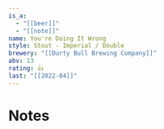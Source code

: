 ```yaml
---
is_a:
  - "[[beer]]"
  - "[[note]]"
name: You're Doing It Wrong
style: Stout - Imperial / Double
brewery: "[[Durty Bull Brewing Company]]"
abv: 13
rating: 👍
last: "[[2022-04]]"
---
```

# Notes

